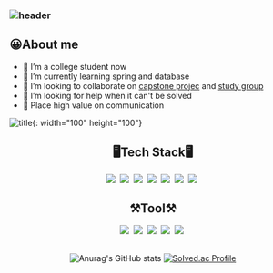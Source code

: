 ### ![header](https://capsule-render.vercel.app/api?type=Waving&text=welcome&color=3CB371&fontColor=ffffff&fontAlignY=35&fontSize=60&height=150)

## 😀About me
- 🔭 I’m a college student now<br>
- 🌱 I’m currently learning spring and database<br>
- 👯 I’m looking to collaborate on [capstone projec](https://www.notion.so/HMAC-message-integrity-SW-ccf379f7db974e1e890d420e00a7aa23) and [study group]()<br>
- 🤔 I’m looking for help when it can't be solved<br>
- 💬 Place high value on communication<br>

![title](https://i.namu.wiki/i/1OgQfusyxvTYr6HcoYzN9NZD1sUG85_8_pKNN9uhCqdAJ8MpedtjeQgvY7MNjzs2PnQ1GvqVDJwaiot8C5ELeQ.webp){: width="100" height="100"}


<div align="center">
 
## 🖥Tech Stack🖥
<div align="center">
</div>
<img src="https://img.shields.io/badge/JAVA-007396?style=flat&logo=openjdk&logoColor=white"/>&nbsp; <img src="https://img.shields.io/badge/C-A8B9CC?style=flat&logo=c&logoColor=white"/>&nbsp; <img src="https://img.shields.io/badge/C++-00599C?style=flat&logo=cplusplus&logoColor=white"/>&nbsp; <img src="https://img.shields.io/badge/SPRING-6DB33F?style=flat&logo=spring&logoColor=white"/>&nbsp; <img src="https://img.shields.io/badge/SPRINGBOOT-6DB33F?style=flat&logo=springboot&logoColor=white"/>&nbsp;  <img src="https://img.shields.io/badge/LINUX-FCC624?style=flat&logo=linux&logoColor=white"/>&nbsp; <img src="https://img.shields.io/badge/Raspberry Pi-A22846?style=flat&logo=raspberrypi&logoColor=white"/>&nbsp;
<br>
 
## ⚒Tool⚒
<div align="center">
</div>
<img src="https://img.shields.io/badge/Visual studio-5C2D91?style=flat&logo=visualstudio&logoColor=white"/>&nbsp; <img src="https://img.shields.io/badge/Visual studio code-007ACC?style=flat&logo=visualstudiocode&logoColor=white"/>&nbsp; <img src="https://img.shields.io/badge/Eclipse-2C2255?style=flat&logo=eclipseide&logoColor=white"/>&nbsp; <img src="https://img.shields.io/badge/Intellij-000000?style=flat&logo=intellijidea&logoColor=white"/>&nbsp <img src="https://img.shields.io/badge/SQL Server-A22846?style=flat&logo=microsoftsqlserver&logoColor=white"/>&nbsp;

 <br>
 <br>
 
 ![Anurag's GitHub stats](https://github-readme-stats.vercel.app/api?username=Jung-won-seok&show_icons=true&theme=vue)
 [![Solved.ac Profile](http://mazassumnida.wtf/api/v2/generate_badge?boj=ukksj0621)](https://solved.ac/ukksj0621/)
 
<!--
**Jung-won-seok/Jung-won-seok** is a ✨ _special_ ✨ repository because its `README.md` (this file) appears on your GitHub profile.



Here are some ideas to get you started:

- 🔭 I’m currently working on ...
- 🌱 I’m currently learning ...
- 👯 I’m looking to collaborate on ...
- 🤔 I’m looking for help with ...
- 💬 Ask me about ...
- 📫 How to reach me: ...
- 😄 Pronouns: ...
- ⚡ Fun fact: ...
-->
